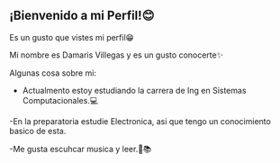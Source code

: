 ## ¡Bienvenido a mi Perfil!😊

Es un gusto que vistes mi perfil😁            

Mi nombre es Damaris Villegas y es un gusto conocerte✨


Algunas cosa sobre mi:

- Actualmento estoy estudiando la carrera de Ing en Sistemas Computacionales.💻

-En la preparatoria estudie Electronica, asi que tengo un conocimiento basico de esta.

-Me gusta escuhcar musica y leer.📖📚

